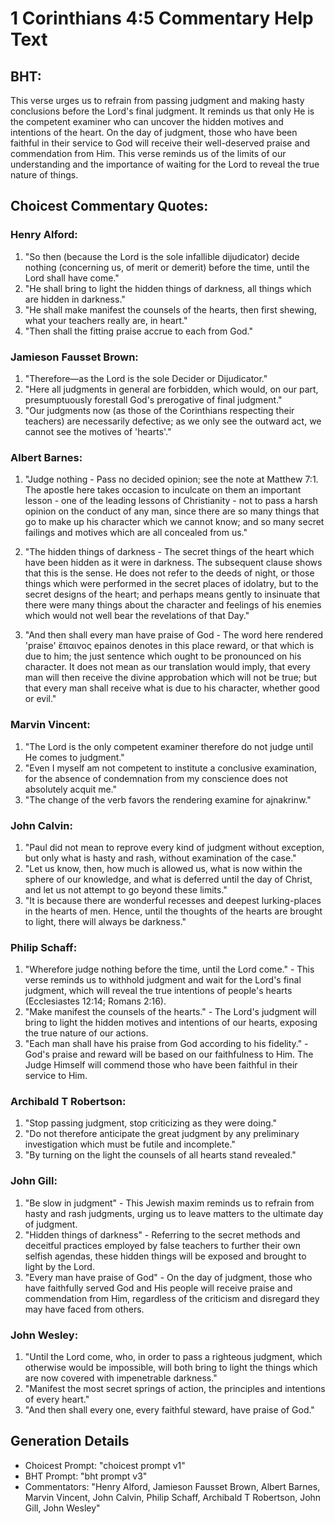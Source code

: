 # 1 Corinthians 4:5 Commentary Help Text

## BHT:
This verse urges us to refrain from passing judgment and making hasty conclusions before the Lord's final judgment. It reminds us that only He is the competent examiner who can uncover the hidden motives and intentions of the heart. On the day of judgment, those who have been faithful in their service to God will receive their well-deserved praise and commendation from Him. This verse reminds us of the limits of our understanding and the importance of waiting for the Lord to reveal the true nature of things.

## Choicest Commentary Quotes:
### Henry Alford:
1. "So then (because the Lord is the sole infallible dijudicator) decide nothing (concerning us, of merit or demerit) before the time, until the Lord shall have come."
2. "He shall bring to light the hidden things of darkness, all things which are hidden in darkness."
3. "He shall make manifest the counsels of the hearts, then first shewing, what your teachers really are, in heart."
4. "Then shall the fitting praise accrue to each from God."

### Jamieson Fausset Brown:
1. "Therefore—as the Lord is the sole Decider or Dijudicator."
2. "Here all judgments in general are forbidden, which would, on our part, presumptuously forestall God's prerogative of final judgment."
3. "Our judgments now (as those of the Corinthians respecting their teachers) are necessarily defective; as we only see the outward act, we cannot see the motives of 'hearts'."

### Albert Barnes:
1. "Judge nothing - Pass no decided opinion; see the note at Matthew 7:1. The apostle here takes occasion to inculcate on them an important lesson - one of the leading lessons of Christianity - not to pass a harsh opinion on the conduct of any man, since there are so many things that go to make up his character which we cannot know; and so many secret failings and motives which are all concealed from us."

2. "The hidden things of darkness - The secret things of the heart which have been hidden as it were in darkness. The subsequent clause shows that this is the sense. He does not refer to the deeds of night, or those things which were performed in the secret places of idolatry, but to the secret designs of the heart; and perhaps means gently to insinuate that there were many things about the character and feelings of his enemies which would not well bear the revelations of that Day."

3. "And then shall every man have praise of God - The word here rendered 'praise' ἔπαινος epainos denotes in this place reward, or that which is due to him; the just sentence which ought to be pronounced on his character. It does not mean as our translation would imply, that every man will then receive the divine approbation which will not be true; but that every man shall receive what is due to his character, whether good or evil."

### Marvin Vincent:
1. "The Lord is the only competent examiner therefore do not judge until He comes to judgment."
2. "Even I myself am not competent to institute a conclusive examination, for the absence of condemnation from my conscience does not absolutely acquit me."
3. "The change of the verb favors the rendering examine for ajnakrinw."

### John Calvin:
1. "Paul did not mean to reprove every kind of judgment without exception, but only what is hasty and rash, without examination of the case."
2. "Let us know, then, how much is allowed us, what is now within the sphere of our knowledge, and what is deferred until the day of Christ, and let us not attempt to go beyond these limits."
3. "It is because there are wonderful recesses and deepest lurking-places in the hearts of men. Hence, until the thoughts of the hearts are brought to light, there will always be darkness."

### Philip Schaff:
1. "Wherefore judge nothing before the time, until the Lord come." - This verse reminds us to withhold judgment and wait for the Lord's final judgment, which will reveal the true intentions of people's hearts (Ecclesiastes 12:14; Romans 2:16).
2. "Make manifest the counsels of the hearts." - The Lord's judgment will bring to light the hidden motives and intentions of our hearts, exposing the true nature of our actions.
3. "Each man shall have his praise from God according to his fidelity." - God's praise and reward will be based on our faithfulness to Him. The Judge Himself will commend those who have been faithful in their service to Him.

### Archibald T Robertson:
1. "Stop passing judgment, stop criticizing as they were doing." 
2. "Do not therefore anticipate the great judgment by any preliminary investigation which must be futile and incomplete." 
3. "By turning on the light the counsels of all hearts stand revealed."

### John Gill:
1. "Be slow in judgment" - This Jewish maxim reminds us to refrain from hasty and rash judgments, urging us to leave matters to the ultimate day of judgment.
2. "Hidden things of darkness" - Referring to the secret methods and deceitful practices employed by false teachers to further their own selfish agendas, these hidden things will be exposed and brought to light by the Lord.
3. "Every man have praise of God" - On the day of judgment, those who have faithfully served God and His people will receive praise and commendation from Him, regardless of the criticism and disregard they may have faced from others.

### John Wesley:
1. "Until the Lord come, who, in order to pass a righteous judgment, which otherwise would be impossible, will both bring to light the things which are now covered with impenetrable darkness." 
2. "Manifest the most secret springs of action, the principles and intentions of every heart."
3. "And then shall every one, every faithful steward, have praise of God."


## Generation Details
- Choicest Prompt: "choicest prompt v1"
- BHT Prompt: "bht prompt v3"
- Commentators: "Henry Alford, Jamieson Fausset Brown, Albert Barnes, Marvin Vincent, John Calvin, Philip Schaff, Archibald T Robertson, John Gill, John Wesley"
